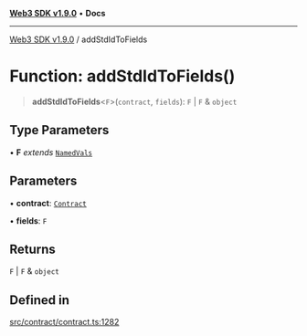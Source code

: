 [**Web3 SDK v1.9.0**](../README.md) • **Docs**

***

[Web3 SDK v1.9.0](../globals.md) / addStdIdToFields

# Function: addStdIdToFields()

> **addStdIdToFields**\<`F`\>(`contract`, `fields`): `F` \| `F` & `object`

## Type Parameters

• **F** *extends* [`NamedVals`](../type-aliases/NamedVals.md)

## Parameters

• **contract**: [`Contract`](../classes/Contract.md)

• **fields**: `F`

## Returns

`F` \| `F` & `object`

## Defined in

[src/contract/contract.ts:1282](https://github.com/Mystic-Nayy/alephium-web3/blob/c1afd789a197ce5fe21f08c2965942090157c33d/packages/web3/src/contract/contract.ts#L1282)

